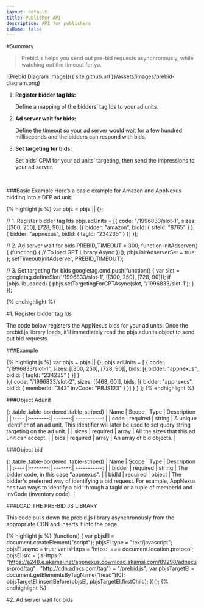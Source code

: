 ```yaml
---
layout: default
title: Publisher API
description: API for publishers
isHome: false
---
```


<div class="bs-docs-section" markdown="1">

#Summary
> Prebid.js helps you send out pre-bid requests asynchronously, while watching out the timeout for ya.

![Prebid Diagram Image]({{ site.github.url }}/assets/images/prebid-diagram.png)

1. **Register bidder tag Ids:** 

	Define a mapping of the bidders’ tag Ids to your ad units.

2. **Ad server wait for bids:** 

	Define the timeout so your ad server would wait for a few hundred milliseconds and the bidders can respond with bids.

3. **Set targeting for bids:** 

	Set bids’ CPM for your ad units’ targeting, then send the impressions to your ad server.

<br> 

###Basic Example
Here’s a basic example for Amazon and AppNexus bidding into a DFP ad unit:

{% highlight js %}
var pbjs = pbjs || {};

// 1. Register bidder tag Ids
pbjs.adUnits = [{
    code: "/1996833/slot-1",
    sizes: [[300, 250], [728, 90]],
    bids: [{
    	bidder: "amazon",
    	bidId: { siteId: "8765" }
    }, {
        bidder: "appnexus",
        bidId: { tagId: "234235" }
    }]
}];

// 2. Ad server wait for bids
PREBID_TIMEOUT = 300;
function initAdserver() {
    (function() {
        // To load GPT Library Async
    })();
    pbjs.initAdserverSet = true;
};
setTimeout(initAdserver, PREBID_TIMEOUT);

// 3. Set targeting for bids
googletag.cmd.push(function() {
    var slot = googletag.defineSlot('/1996833/slot-1', [[300, 250], [728, 90]]);
    if (pbjs.libLoaded) {
        pbjs.setTargetingForGPTAsync(slot, '/1996833/slot-1');
    }
});

{% endhighlight %}

</div>

<div class="bs-docs-section" markdown="1">

#1. Register bidder tag Ids

The code below registers the AppNexus bids for your ad units. Once the prebid.js library loads, it'll immediately read the pbjs.adunits object to send out bid requests.

###Example

{% highlight js %}
var pbjs = pbjs || {};
pbjs.adUnits = [
    {
        code: "/1996833/slot-1",
        sizes: [[300, 250], [728, 90]],
        bids: [{
                    bidder: "appnexus",
                    bidId: {
                        tagId: "234235"
                    }
                }]
        }  
    },{
        code: "/1996833/slot-2",
        sizes: [[468, 60]],
        bids: [{
                    bidder: "appnexus",
                    bidId: {
                        memberId: "343"
                        invCode: "PBJS123"
                    }
                }]
        }
    }
];
{% endhighlight %}

###Object Adunit

{: .table .table-bordered .table-striped}
|	Name |	Scope 	|	 Type | Description |
| :----  |:--------:| -------:| -----------: |
|	code |	required |	string | A unique identifier of an ad unit. This identifier will later be used to set query string targeting on the ad unit. |
| sizes |	required |	array |	All the sizes that this ad unit can accept. |
| bids |	required |	array |	An array of bid objects. |

###Object bid

{: .table .table-bordered .table-striped}
|	Name |	Scope 	|	 Type | Description |
| :----  |:--------:| -------:| -----------: |
| bidder |	required |	string |	The bidder code, in this case "appnexus". |
| bidId |	required |	object |	The bidder's preferred way of identifying a bid request. For example, AppNexus has two ways to identify a bid: through a tagId or a tuple of memberId and invCode (inventory code). |



###LOAD THE PRE-BID JS LIBRARY

This code pulls down the prebid.js library asynchronously from the appropriate CDN and inserts it into the page.

{% highlight js %}
(function() {
    var pbjsEl = document.createElement("script"); pbjsEl.type = "text/javascript";
    pbjsEl.async = true; var isHttps = 'https:' === document.location.protocol;
    pbjsEl.src = (isHttps ? "https://a248.e.akamai.net/appnexus.download.akamai.com/89298/adnexus-prod/tag" : "http://cdn.adnxs.com/tag") + "/prebid.js";
    var pbjsTargetEl = document.getElementsByTagName("head")[0];
    pbjsTargetEl.insertBefore(pbjsEl, pbjsTargetEl.firstChild);
})();
{% endhighlight %}

</div>




<div class="bs-docs-section" markdown="1">
#2. Ad server wait for bids


</div>
